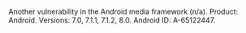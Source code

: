 Another vulnerability in the Android media framework (n/a). Product: Android. Versions: 7.0, 7.1.1, 7.1.2, 8.0. Android ID: A-65122447.